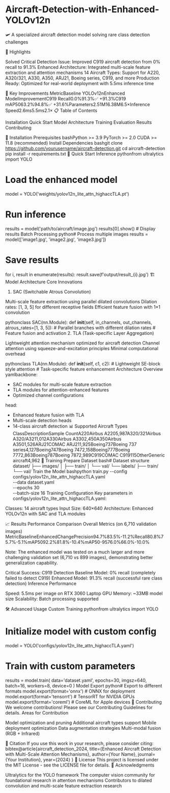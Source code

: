 # Aircraft-Detection-with-Enhanced-YOLOv12n
🛩️ A specialized aircraft detection model solving rare class detection challenges

🌟 Highlights

Solved Critical Detection Issue: Improved C919 aircraft detection from 0% recall to 91.3%
Enhanced Architecture: Integrated multi-scale feature extraction and attention mechanisms
14 Aircraft Types: Support for A220, A320/321, A330, A350, ARJ21, Boeing series, C919, and more
Production Ready: Optimized for real-world deployment with 5.5ms inference time

🚀 Key Improvements
MetricBaseline YOLOv12nEnhanced ModelImprovementC919 Recall0.0%91.3%✅ +91.3%C919 mAP5063.2%94.8%✅ +31.6%Parameters2.51M16.38M6.5×Inference Speed2.6ms5.5ms2.1×
📋 Table of Contents

Installation
Quick Start
Model Architecture
Training
Evaluation
Results
Contributing

🔧 Installation
Prerequisites
bashPython >= 3.9
PyTorch >= 2.0
CUDA >= 11.8 (recommended)
Install Dependencies
bashgit clone https://github.com/yourusername/aircraft-detection.git
cd aircraft-detection
pip install -r requirements.txt
🚀 Quick Start
Inference
pythonfrom ultralytics import YOLO

# Load the enhanced model
model = YOLO('weights/yolov12n_lite_attn_highaccTLA.pt')

# Run inference
results = model('path/to/aircraft/image.jpg')
results[0].show()  # Display results
Batch Processing
python# Process multiple images
results = model(['image1.jpg', 'image2.jpg', 'image3.jpg'])

# Save results
for i, result in enumerate(results):
    result.save(f'output/result_{i}.jpg')
🏗️ Model Architecture
Core Innovations
1. SAC (Switchable Atrous Convolution)

Multi-scale feature extraction using parallel dilated convolutions
Dilation rates: [1, 3, 5] for different receptive fields
Efficient feature fusion with 1×1 convolution

pythonclass SAC(nn.Module):
    def __init__(self, in_channels, out_channels, atrous_rates=[1, 3, 5]):
        # Parallel branches with different dilation rates
        # Feature fusion and activation
2. TLA (Task-specific Layer Aggregation)

Lightweight attention mechanism optimized for aircraft detection
Channel attention using squeeze-and-excitation principles
Minimal computational overhead

pythonclass TLA(nn.Module):
    def __init__(self, c1, c2):
        # Lightweight SE-block style attention
        # Task-specific feature enhancement
Architecture Overview
yamlbackbone:
  - SAC modules for multi-scale feature extraction
  - TLA modules for attention-enhanced features
  - Optimized channel configurations

head:
  - Enhanced feature fusion with TLA
  - Multi-scale detection heads
  - 14-class aircraft detection
📊 Supported Aircraft Types
ClassDescriptionSample CountA220Airbus A2205,987A320/321Airbus A320/A3211,012A330Airbus A3302,450A350Airbus A3501,526ARJ21COMAC ARJ211,925Boeing737Boeing 737 series4,127Boeing747Boeing 7472,158Boeing777Boeing 7772,863Boeing787Boeing 7872,989C919COMAC C919115OtherGeneric aircraft4,962
🎯 Training
Prepare Dataset
bash# Dataset structure
dataset/
├── images/
│   ├── train/
│   └── val/
└── labels/
    ├── train/
    └── val/
Train the Model
bashpython train.py --config configs/yolov12n_lite_attn_highaccTLA.yaml \
                --data dataset.yaml \
                --epochs 30 \
                --batch-size 16
Training Configuration
Key parameters in configs/yolov12n_lite_attn_highaccTLA.yaml:

Classes: 14 aircraft types
Input Size: 640×640
Architecture: Enhanced YOLOv12n with SAC and TLA modules

📈 Results
Performance Comparison
Overall Metrics (on 6,710 validation images)
MetricBaselineEnhancedChangePrecision94.7%83.5%-11.2%Recall80.8%75.7%-5.1%mAP5092.2%81.8%-10.4%mAP50-9576.0%66.0%-10.0%

Note: The enhanced model was tested on a much larger and more challenging validation set (6,710 vs 899 images), demonstrating better generalization capability.

Critical Success: C919 Detection
Baseline Model: 0% recall (completely failed to detect C919)
Enhanced Model: 91.3% recall (successful rare class detection)
Inference Performance

Speed: 5.5ms per image on RTX 3060 Laptop GPU
Memory: ~33MB model size
Scalability: Batch processing supported

🛠️ Advanced Usage
Custom Training
pythonfrom ultralytics import YOLO

# Initialize model with custom config
model = YOLO('configs/yolov12n_lite_attn_highaccTLA.yaml')

# Train with custom parameters
results = model.train(
    data='dataset.yaml',
    epochs=30,
    imgsz=640,
    batch=16,
    workers=8,
    device=0
)
Model Export
python# Export to different formats
model.export(format='onnx')      # ONNX for deployment
model.export(format='tensorrt')  # TensorRT for NVIDIA GPUs
model.export(format='coreml')    # CoreML for Apple devices
🤝 Contributing
We welcome contributions! Please see our Contributing Guidelines for details.
Areas for Contribution

 Model optimization and pruning
 Additional aircraft types support
 Mobile deployment optimization
 Data augmentation strategies
 Multi-modal fusion (RGB + Infrared)

📄 Citation
If you use this work in your research, please consider citing:
bibtex@article{aircraft_detection_2024,
  title={Enhanced Aircraft Detection with Multi-Scale Attention Mechanisms},
  author={Your Name},
  journal={Your Institution},
  year={2024}
}
📜 License
This project is licensed under the MIT License - see the LICENSE file for details.
🙏 Acknowledgments

Ultralytics for the YOLO framework
The computer vision community for foundational research in attention mechanisms
Contributors to dilated convolution and multi-scale feature extraction research
